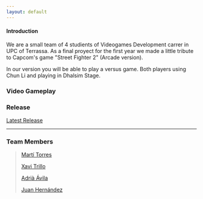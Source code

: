 ```yaml
---
layout: default
---
```



#### Introduction

We are a small team of 4 studients of Videogames Development carrer in UPC of Terrassa. As a final proyect for the first year
we made a little tribute to Capcom's game "Street Fighter 2" (Arcade version).

In our version you will be able to play a versus game. Both players using Chun Li and playing in Dhalsim Stage.

### Video Gameplay 


### Release
[Latest Release](https://github.com/mtorres5254/Arial--Comic-Sans--Dealers/releases)

* * *

### Team Members

> [Martí Torres](https://github.com/mtorres5254)
>
> [Xavi Trillo](https://github.com/xatrilu)
>
> [Adrià Ávila](https://github.com/Avilgor)
>
> [Juan Hernández](https://github.com/juanha2)
